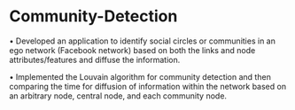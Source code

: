 # Community-Detection

• Developed an application to identify social circles or communities in an ego network (Facebook network) based on both the links and node attributes/features and diffuse the information.

• Implemented the Louvain algorithm for community detection and then comparing the time for diffusion of information within the network based on an arbitrary node, central node, and each community node.
